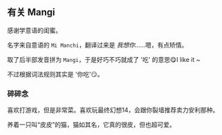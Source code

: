 ## 有关 Mangi

感谢学意语的闺蜜。

名字来自意语的 `Mi Manchi`，翻译过来是 *我想你*......嗯，有点矫情。

取了后半部发音拼为 `Mangi`，于是好巧不巧就成了 '吃' 的意思:yum:I like it ~

不过根据词法规则其实是 '你吃':smirk:。

### 碎碎念

喜欢打游戏，但是非常菜。喜欢玩最终幻想14，会跟你裂墙推荐卖力安利那种。

养着一只叫“皮皮”的猫，猫如其名，它真的很皮，但也超可爱。
